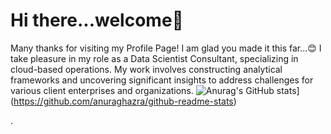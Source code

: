 # Hi there...welcome👋
Many thanks for visiting my Profile Page! I am glad you made it this far...😊
I take pleasure in my role as a Data Scientist Consultant, specializing in cloud-based operations. My work involves constructing analytical frameworks and uncovering significant insights to address challenges for various client enterprises and organizations.
![Anurag's GitHub stats](https://github-readme-stats.vercel.app/api?username=zomsoft)](https://github.com/anuraghazra/github-readme-stats)



.

